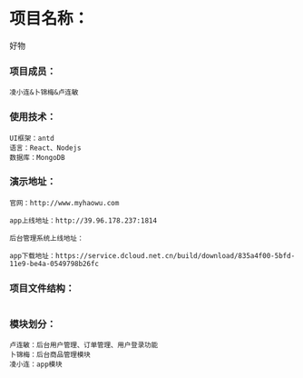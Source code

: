 # 项目名称：

好物

### 项目成员：
```
凌小连&卜锦梅&卢连敏
```

### 使用技术：
```
UI框架：antd
语言：React、Nodejs
数据库：MongoDB
```

### 演示地址：

```
官网：http://www.myhaowu.com

app上线地址：http://39.96.178.237:1814

后台管理系统上线地址：

app下载地址：https://service.dcloud.net.cn/build/download/835a4f00-5bfd-11e9-be4a-0549798b26fc

```

### 项目文件结构：
```

```

### 模块划分：
```
卢连敏：后台用户管理、订单管理、用户登录功能
卜锦梅：后台商品管理模块
凌小连：app模块
     
```

